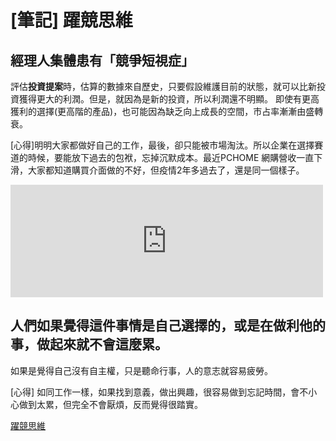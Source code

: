 # [筆記] 躍競思維



## 經理人集體患有「競爭短視症」
評估**投資提案**時，估算的數據來自歷史，只要假設維護目前的狀態，就可以比新投資獲得更大的利潤。但是，就因為是新的投資，所以利潤還不明顯。
即使有更高獲利的選擇(更高階的產品)，也可能因為缺乏向上成長的空間，市占率漸漸由盛轉衰。
<!--more-->
[心得]明明大家都做好自己的工作，最後，卻只能被市場淘汰。所以企業在選擇賽道的時候，要能放下過去的包袱，忘掉沉默成本。最近PCHOME 網購營收一直下滑，大家都知道購買介面做的不好，但疫情2年多過去了，還是同一個樣子。

<iframe src="https://open.firstory.me/embed/story/cl5pf6zly02wq01zx0y3v5d9d" height="180" width="500" frameborder="0" scrolling="no"></iframe>

## 人們如果覺得這件事情是自己選擇的，或是在做利他的事，做起來就不會這麼累。
如果是覺得自己沒有自主權，只是聽命行事，人的意志就容易疲勞。

[心得] 如同工作一樣，如果找到意義，做出興趣，很容易做到忘記時間，會不小心做到太累，但完全不會厭煩，反而覺得很踏實。

[躍競思維](https://www.books.com.tw/products/0010819616)


